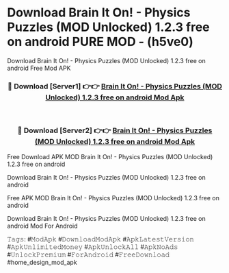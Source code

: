 # Download Brain It On! - Physics Puzzles (MOD Unlocked) 1.2.3 free on android PURE MOD - (h5ve0)
Download Brain It On! - Physics Puzzles (MOD Unlocked) 1.2.3 free on android Free Mod APK

<div align="center">
<h3>🔴 Download [Server1] 👉👉 <a href="https://apk-comot.site?title=Brain_It_On!_-_Physics_Puzzles_(MOD_Unlocked)_1.2.3_free_on_android">Brain It On! - Physics Puzzles (MOD Unlocked) 1.2.3 free on android Mod Apk</a></h3><br>

<h3>🔴 Download [Server2] 👉👉 <a href="https://apk-comot.site?title=Brain_It_On!_-_Physics_Puzzles_(MOD_Unlocked)_1.2.3_free_on_android">Brain It On! - Physics Puzzles (MOD Unlocked) 1.2.3 free on android Mod Apk</a></h3>
</div>


Free Download APK MOD Brain It On! - Physics Puzzles (MOD Unlocked) 1.2.3 free on android

Download Brain It On! - Physics Puzzles (MOD Unlocked) 1.2.3 free on android 

Free APK MOD Brain It On! - Physics Puzzles (MOD Unlocked) 1.2.3 free on android 

Download Brain It On! - Physics Puzzles (MOD Unlocked) 1.2.3 free on android Mod For Android

𝚃𝚊𝚐𝚜: #𝙼𝚘𝚍𝙰𝚙𝚔 #𝙳𝚘𝚠𝚗𝚕𝚘𝚊𝚍𝙼𝚘𝚍𝙰𝚙𝚔 #𝙰𝚙𝚔𝙻𝚊𝚝𝚎𝚜𝚝𝚅𝚎𝚛𝚜𝚒𝚘𝚗 #𝙰𝚙𝚔𝚄𝚗𝚕𝚒𝚖𝚒𝚝𝚎𝚍𝙼𝚘𝚗𝚎𝚢 #𝙰𝚙𝚔𝚄𝚗𝚕𝚘𝚌𝚔𝙰𝚕𝚕 #𝙰𝚙𝚔𝙽𝚘𝙰𝚍𝚜 #𝚄𝚗𝚕𝚘𝚌𝚔𝙿𝚛𝚎𝚖𝚒𝚞𝚖 #𝙵𝚘𝚛𝙰𝚗𝚍𝚛𝚘𝚒𝚍 #𝙵𝚛𝚎𝚎𝙳𝚘𝚠𝚗𝚕𝚘𝚊𝚍 #home_design_mod_apk